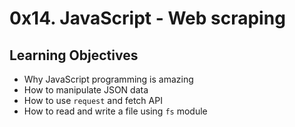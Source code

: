 <h1 class="gap">0x14. JavaScript - Web scraping</h1>

<h2>Learning Objectives</h2>

<ul>
<li>Why JavaScript programming is amazing</li>
<li>How to manipulate JSON data</li>
<li>How to use <code>request</code> and fetch API</li>
<li>How to read and write a file using <code>fs</code> module</li>
</ul>

